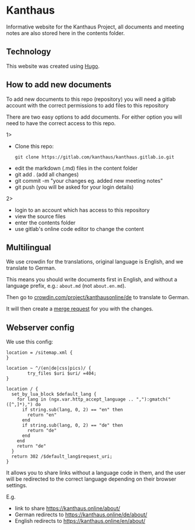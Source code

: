 # Kanthaus

Informative website for the Kanthaus Project, all documents and meeting notes are also stored here in the contents folder.

## Technology
This website was created using [Hugo](https://gohugo.io/).

## How to add new documents
To add new documents to this repo (repository) you will need a gitlab account with the correct permissions to add files to this repository

There are two easy options to add documents.
For either option you will need to have the correct access to this repo.

1>
- Clone this repo:
  ```
  git clone https://gitlab.com/kanthaus/kanthaus.gitlab.io.git
  ```
- edit the markdown (.md) files in the content folder
- git add . (add all changes)
- git commit -m "your changes eg. added new meeting notes"
- git push (you will be asked for your login details)

2>
- login to an account which has access to this repository
- view the source files
- enter the contents folder
- use gitlab's online code editor to change the content

## Multilingual

We use crowdin for the translations, original language is English, and we translate to German.

This means you should write documents first in English, and without a language prefix, e.g.:
`about.md` (not `about.en.md`).

Then go to [crowdin.com/project/kanthausonline/de](https://crowdin.com/project/kanthausonline/de)
to translate to German.

It will then create a [merge request](https://gitlab.com/kanthaus/kanthaus.gitlab.io/merge_requests)
for you with the changes.

## Webserver config

We use this config:

```nginx
location = /sitemap.xml {
}

location ~ ^/(en|de|css|pics)/ {
        try_files $uri $uri/ =404;
}

location / {
  set_by_lua_block $default_lang {
    for lang in (ngx.var.http_accept_language .. ","):gmatch("([^,]*),") do
      if string.sub(lang, 0, 2) == "en" then
        return "en"
      end
      if string.sub(lang, 0, 2) == "de" then
        return "de"
      end
    end
    return "de"
  }
  return 302 /$default_lang$request_uri;
}
```

It allows you to share links without a language code in them, and the user
will be redirected to the correct language depending on their browser settings.

E.g.

* link to share https://kanthaus.online/about/
* German redirects to https://kanthaus.online/de/about/
* English redirects to https://kanthaus.online/en/about/